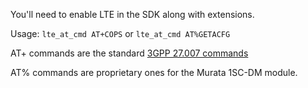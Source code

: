 You'll need to enable LTE in the SDK along with extensions.

Usage: `lte_at_cmd AT+COPS` or `lte_at_cmd AT%GETACFG`

AT+ commands are the standard [3GPP 27.007 commands](https://www.etsi.org/deliver/etsi_ts/127000_127099/127007/13.03.00_60/ts_127007v130300p.pdf)

AT% commands are proprietary ones for the Murata 1SC-DM module.

